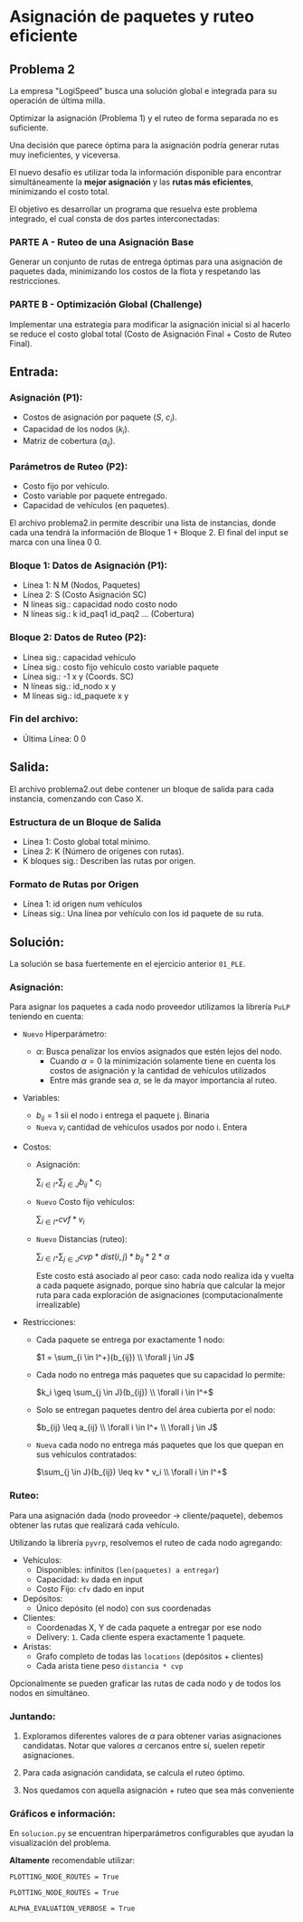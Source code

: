 # Asignación de paquetes y ruteo eficiente

## Problema 2

La empresa "LogiSpeed" busca una solución global e integrada para su operación de última milla.

Optimizar la asignación (Problema 1) y el ruteo de forma separada no es suficiente.

Una decisión que parece óptima para la asignación podría generar rutas muy ineficientes, y viceversa.

El nuevo desafío es utilizar toda la información disponible para encontrar simultáneamente la **mejor asignación** y las **rutas más eficientes**, minimizando el costo total.

El objetivo es desarrollar un programa que resuelva este problema integrado, el cual consta de dos partes interconectadas:

### PARTE A - Ruteo de una Asignación Base

Generar un conjunto de rutas de entrega óptimas para una asignación de paquetes dada, minimizando los costos de la flota y respetando las restricciones.

### PARTE B - Optimización Global (Challenge)

Implementar una estrategia para modificar la asignación inicial si al hacerlo se reduce el costo global total (Costo de Asignación Final + Costo de Ruteo Final).

## Entrada:

### Asignación (P1):
- Costos de asignación por paquete ($S$, $c_i$).
- Capacidad de los nodos ($k_i$).
- Matriz de cobertura ($a_{ij}$).

### Parámetros de Ruteo (P2):
- Costo fijo por vehículo.
- Costo variable por paquete entregado.
- Capacidad de vehículos (en paquetes).

El archivo problema2.in permite describir una lista de instancias, donde cada una tendrá la información de Bloque 1 + Bloque 2. El final del input se marca con una línea 0 0.

### Bloque 1: Datos de Asignación (P1):
- Línea 1: N M (Nodos, Paquetes)
- Línea 2: S (Costo Asignación SC)
- N líneas sig.: capacidad nodo costo nodo
- N líneas sig.: k id_paq1 id_paq2 ... (Cobertura)

### Bloque 2: Datos de Ruteo (P2):
- Línea sig.: capacidad vehículo
- Línea sig.: costo fijo vehículo costo variable paquete
- Línea sig.: -1 x y (Coords. SC)
- N líneas sig.: id_nodo x y
- M líneas sig.: id_paquete x y

### Fin del archivo:
- Última Línea: 0 0

## Salida:

El archivo problema2.out debe contener un bloque de salida para cada instancia, comenzando con Caso X.

### Estructura de un Bloque de Salida
- Línea 1: Costo global total mínimo.
- Línea 2: K (Número de orígenes con rutas).
- K bloques sig.: Describen las rutas por origen.

### Formato de Rutas por Origen
- Línea 1: id origen num vehículos
- Líneas sig.: Una línea por vehículo con los id paquete de su ruta.

## Solución:

La solución se basa fuertemente en el ejercicio anterior ```01_PLE```.

### Asignación:

Para asignar los paquetes a cada nodo proveedor utilizamos la librería ```PuLP``` teniendo en cuenta:

- ```Nuevo``` Hiperparámetro:
    - $\alpha$: Busca penalizar los envíos asignados que estén lejos del nodo. 
        - Cuando $\alpha = 0$ la minimización solamente tiene en cuenta los costos de asignación y la cantidad de vehículos utilizados
        - Entre más grande sea $\alpha$, se le da mayor importancia al ruteo.  
- Variables:
    - $b_{ij} = 1$ sii el nodo i entrega el paquete j. Binaria
    - ```Nueva``` $v_i$ cantidad de vehículos usados por nodo i. Entera

- Costos:
    - Asignación: 

        $\sum_{i \in I^+}{
            \sum_{j \in J}{
                b_{ij}*c_i
            }
        }$
    - ```Nuevo``` Costo fijo vehículos:

        $\sum_{i \in I^+}{
            cvf * v_i
        }$
    - ```Nuevo``` Distancias (ruteo):

        $\sum_{i \in I^+}{
            \sum_{j \in J}{
                cvp * dist(i,j) * b_{ij} * 2 * \alpha
            }
        }$

        Este costo está asociado al peor caso: cada nodo realiza ida y vuelta a cada paquete asignado, porque sino habría que calcular la mejor ruta para cada exploración de asignaciones (computacionalmente irrealizable)

- Restricciones:
    - Cada paquete se entrega por exactamente 1 nodo:

        $1 = \sum_{i \in I^+}(b_{ij}) \\ \forall j \in J$

    - Cada nodo no entrega más paquetes que su capacidad lo permite:

        $k_i \geq \sum_{j \in J}(b_{ij}) \\ \forall i \in I^+$

    - Solo se entregan paquetes dentro del área cubierta por el nodo:

        $b_{ij} \leq a_{ij} \\ \forall i \in I^+ \\ \forall j \in J$
    
    - ```Nueva``` cada nodo no entrega más paquetes que los que quepan en sus vehículos contratados:

        $\sum_{j \in J}(b_{ij}) \leq kv * v_i \\ \forall i \in I^+$


### Ruteo:

Para una asignación dada (nodo proveedor -> cliente/paquete), debemos obtener las rutas que realizará cada vehículo.

Utilizando la librería ```pyvrp```, resolvemos el ruteo de cada nodo agregando:

- Vehículos:
    - Disponibles: infinitos (```len(paquetes) a entregar```)
    - Capacidad: ```kv``` dada en input
    - Costo Fijo: ```cfv``` dado en input
- Depósitos:
    - Único depósito (el nodo) con sus coordenadas
- Clientes:
    - Coordenadas X, Y de cada paquete a entregar por ese nodo
    - Delivery: ```1```. Cada cliente espera exactamente 1 paquete.
- Aristas:
    - Grafo completo de todas las ```locations``` (depósitos + clientes)
    - Cada arista tiene peso ```distancia * cvp```

Opcionalmente se pueden graficar las rutas de cada nodo y de todos los nodos en simultáneo.

### Juntando:

1) Exploramos diferentes valores de $\alpha$ para obtener varias asignaciones candidatas. Notar que valores $\alpha$ cercanos entre sí, suelen repetir asignaciones. 

2) Para cada asignación candidata, se calcula el ruteo óptimo.

3) Nos quedamos con aquella asignación + ruteo que sea más conveniente

### Gráficos e información:

En ```solucion.py``` se encuentran hiperparámetros configurables que ayudan la visualización del problema.

**Altamente** recomendable utilizar:
     
```PLOTTING_NODE_ROUTES = True```

```PLOTTING_NODE_ROUTES = True```

```ALPHA_EVALUATION_VERBOSE = True```